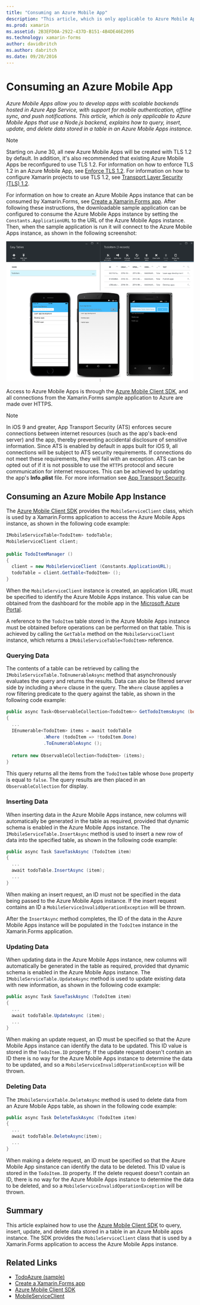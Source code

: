 ```yaml
---
title: "Consuming an Azure Mobile App"
description: "This article, which is only applicable to Azure Mobile Apps that use a Node.js backend, explains how to query, insert, update, and delete data stored in a table in an Azure Mobile Apps instance."
ms.prod: xamarin
ms.assetid: 2B3EFD0A-2922-437D-B151-4B4DE46E2095
ms.technology: xamarin-forms
author: davidbritch
ms.author: dabritch
ms.date: 09/20/2016
---
```


# Consuming an Azure Mobile App

_Azure Mobile Apps allow you to develop apps with scalable backends hosted in Azure App Service, with support for mobile authentication, offline sync, and push notifications. This article, which is only applicable to Azure Mobile Apps that use a Node.js backend, explains how to query, insert, update, and delete data stored in a table in an Azure Mobile Apps instance._

> [!NOTE]
> Starting on June 30, all new Azure Mobile Apps will be created with TLS 1.2 by default. In addition, it's also recommended that existing Azure Mobile Apps be reconfigured to use TLS 1.2. For information on how to enforce TLS 1.2 in an Azure Mobile App, see [Enforce TLS 1.2](/azure/app-service/app-service-web-tutorial-custom-ssl#enforce-tls-1112). For information on how to configure Xamarin projects to use TLS 1.2, see [Transport Layer Security (TLS) 1.2](~/cross-platform/app-fundamentals/transport-layer-security.md).

For information on how to create an Azure Mobile Apps instance that can be consumed by Xamarin.Forms, see [Create a Xamarin.Forms app](https://azure.microsoft.com/documentation/articles/app-service-mobile-xamarin-forms-get-started/). After following these instructions, the downloadable sample application can be configured to consume the Azure Mobile Apps instance by setting the `Constants.ApplicationURL` to the URL of the Azure Mobile Apps instance. Then, when the sample application is run it will connect to the Azure Mobile Apps instance, as shown in the following screenshot:

![](azure-images/portal.png "Sample Application")

Access to Azure Mobile Apps is through the [Azure Mobile Client SDK](https://www.nuget.org/packages/Microsoft.Azure.Mobile.Client/), and all connections from the Xamarin.Forms sample application to Azure are made over HTTPS.

> [!NOTE]
> In iOS 9 and greater, App Transport Security (ATS) enforces secure connections between internet resources (such as the app's back-end server) and the app, thereby preventing accidental disclosure of sensitive information. Since ATS is enabled by default in apps built for iOS 9, all connections will be subject to ATS security requirements. If connections do not meet these requirements, they will fail with an exception.
> ATS can be opted out of if it is not possible to use the `HTTPS` protocol and secure communication for internet resources. This can be achieved by updating the app's **Info.plist** file. For more information see [App Transport Security](~/ios/app-fundamentals/ats.md).

## Consuming an Azure Mobile App Instance

The [Azure Mobile Client SDK](https://www.nuget.org/packages/Microsoft.Azure.Mobile.Client/) provides the `MobileServiceClient` class, which is used by a Xamarin.Forms application to access the Azure Mobile Apps instance, as shown in the following code example:

```csharp
IMobileServiceTable<TodoItem> todoTable;
MobileServiceClient client;

public TodoItemManager ()
{
  client = new MobileServiceClient (Constants.ApplicationURL);
  todoTable = client.GetTable<TodoItem> ();
}
```

When the `MobileServiceClient` instance is created, an application URL must be specified to identify the Azure Mobile Apps instance. This value can be obtained from the dashboard for the mobile app in the [Microsoft Azure Portal](https://portal.azure.com/).

A reference to the `TodoItem` table stored in the Azure Mobile Apps instance must be obtained before operations can be performed on that table. This is achieved by calling the `GetTable` method on the `MobileServiceClient` instance, which returns a `IMobileServiceTable<TodoItem>` reference.

### Querying Data

The contents of a table can be retrieved by calling the `IMobileServiceTable.ToEnumerableAsync` method that asynchronously evaluates the query and returns the results. Data can also be filtered server side by including a `Where` clause in the query. The `Where` clause applies a row filtering predicate to the query against the table, as shown in the following code example:

```csharp
public async Task<ObservableCollection<TodoItem>> GetTodoItemsAsync (bool syncItems = false)
{
  ...
  IEnumerable<TodoItem> items = await todoTable
              .Where (todoItem => !todoItem.Done)
              .ToEnumerableAsync ();

  return new ObservableCollection<TodoItem> (items);
}
```

This query returns all the items from the `TodoItem` table whose `Done` property is equal to `false`. The query results are then placed in an `ObservableCollection` for display.

### Inserting Data

When inserting data in the Azure Mobile Apps instance, new columns will automatically be generated in the table as required, provided that dynamic schema is enabled in the Azure Mobile Apps instance. The `IMobileServiceTable.InsertAsync` method is used to insert a new row of data into the specified table, as shown in the following code example:

```csharp
public async Task SaveTaskAsync (TodoItem item)
{
  ...
  await todoTable.InsertAsync (item);
  ...
}
```

When making an insert request, an ID must not be specified in the data being passed to the Azure Mobile Apps instance. If the insert request contains an ID a `MobileServiceInvalidOperationException` will be thrown.

After the `InsertAsync` method completes, the ID of the data in the Azure Mobile Apps instance will be populated in the `TodoItem` instance in the Xamarin.Forms application.

### Updating Data

When updating data in the Azure Mobile Apps instance, new columns will automatically be generated in the table as required, provided that dynamic schema is enabled in the Azure Mobile Apps instance. The `IMobileServiceTable.UpdateAsync` method is used to update existing data with new information, as shown in the following code example:

```csharp
public async Task SaveTaskAsync (TodoItem item)
{
  ...
  await todoTable.UpdateAsync (item);
  ...
}
```

When making an update request, an ID must be specified so that the Azure Mobile Apps instance can identify the data to be updated. This ID value is stored in the `TodoItem.ID` property. If the update request doesn't contain an ID there is no way for the Azure Mobile Apps instance to determine the data to be updated, and so a `MobileServiceInvalidOperationException` will be thrown.

### Deleting Data

The `IMobileServiceTable.DeleteAsync` method is used to delete data from an Azure Mobile Apps table, as shown in the following code example:

```csharp
public async Task DeleteTaskAsync (TodoItem item)
{
  ...
  await todoTable.DeleteAsync(item);
  ...
}
```

When making a delete request, an ID must be specified so that the Azure Mobile App sinstance can identify the data to be deleted. This ID value is stored in the `TodoItem.ID` property. If the delete request doesn't contain an ID, there is no way for the Azure Mobile Apps instance to determine the data to be deleted, and so a `MobileServiceInvalidOperationException` will be thrown.

## Summary

This article explained how to use the [Azure Mobile Client SDK](https://www.nuget.org/packages/Microsoft.Azure.Mobile.Client/) to query, insert, update, and delete data stored in a table in an Azure Mobile apps instance. The SDK provides the `MobileServiceClient` class that is used by a Xamarin.Forms application to access the Azure Mobile Apps instance.


## Related Links

- [TodoAzure (sample)](https://developer.xamarin.com/samples/xamarin-forms/WebServices/TodoAzure/)
- [Create a Xamarin.Forms app](https://azure.microsoft.com/documentation/articles/app-service-mobile-xamarin-forms-get-started/)
- [Azure Mobile Client SDK](https://www.nuget.org/packages/Microsoft.Azure.Mobile.Client/)
- [MobileServiceClient](https://msdn.microsoft.com/library/azure/microsoft.windowsazure.mobileservices.mobileserviceclient(v=azure.10).aspx)
